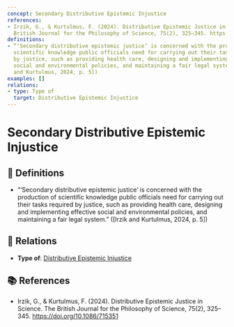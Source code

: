 ```yaml
---
concept: Secondary Distributive Epistemic Injustice
references:
- Irzik, G., & Kurtulmus, F. (2024). Distributive Epistemic Justice in Science. The
  British Journal for the Philosophy of Science, 75(2), 325–345. https://doi.org/10.1086/715351
definitions:
- “‘Secondary distributive epistemic justice’ is concerned with the production of
  scientific knowledge public officials need for carrying out their tasks required
  by justice, such as providing health care, designing and implementing effective
  social and environmental policies, and maintaining a fair legal system.” ([Irzik
  and Kurtulmus, 2024, p. 5])
examples: []
relations:
- type: Type of
  target: Distributive Epistemic Injustice
---
```


# Secondary Distributive Epistemic Injustice

## 📖 Definitions

- “‘Secondary distributive epistemic justice’ is concerned with the production of scientific knowledge public officials need for carrying out their tasks required by justice, such as providing health care, designing and implementing effective social and environmental policies, and maintaining a fair legal system.” ([Irzik and Kurtulmus, 2024, p. 5])

## 🔗 Relations

- **Type of**: [Distributive Epistemic Injustice](./distributive-epistemic-injustice.md)

## 📚 References

- Irzik, G., & Kurtulmus, F. (2024). Distributive Epistemic Justice in Science. The British Journal for the Philosophy of Science, 75(2), 325–345. https://doi.org/10.1086/715351
